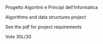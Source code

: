 Progetto Algoritmi e Principi dell'Informatica

Algorithms and data structures project

See the pdf for project requirements

Vote 30L/30
